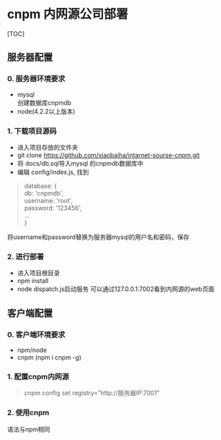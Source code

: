 # cnpm 内网源公司部署
[TOC]
## 服务器配置
### 0. 服务器环境要求
- mysql  
创建数据库cnpmdb
- node(4.2.2以上版本)
### 1. 下载项目源码
- 进入项目存放的文件夹
- git clone https://github.com/xiaobaiha/intarnet-sourse-cnpm.git 
- 将 docs/db.sql导入mysql 的cnpmdb数据库中
- 编辑 config/index.js, 找到
> database: {  
    db: 'cnpmdb',  
    username: 'root',  
    password: '123456',  
    ...  
}

将username和password替换为服务器mysql的用户名和密码，保存
### 2. 进行部署
- 进入项目根目录
- npm install
- node dispatch.js启动服务 可以通过127.0.0.1:7002看到内网源的web页面

## 客户端配置
### 0. 客户端环境要求
- npm/node
- cnpm (npm i cnpm -g)
### 1. 配置cnpm内网源
> cnpm config set registry="http://服务器IP:7001"
### 2. 使用cnpm
语法与npm相同
